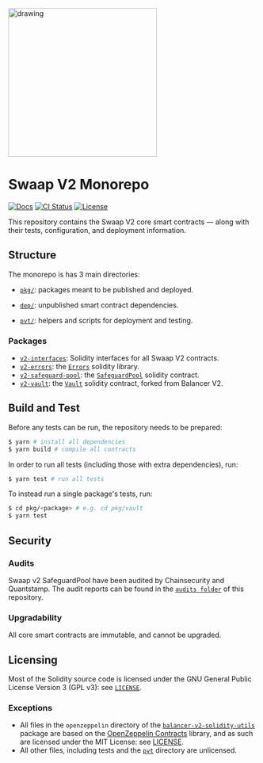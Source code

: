 <img src="https://docs.swaap.finance/img/brand.png" alt="drawing" width="300"/>

# Swaap V2 Monorepo

[![Docs](https://img.shields.io/badge/docs-%F0%9F%93%84-blue)](https://docs.swaap.finance/)
[![CI Status](https://github.com/swaap-labs/swaap-v2-monorepo/workflows/CI/badge.svg?branch=staging)](https://github.com/swaap-labs/swaap-v2-monorepo/actions)
[![License](https://img.shields.io/badge/License-GPLv3-green.svg)](https://www.gnu.org/licenses/gpl-3.0)

This repository contains the Swaap V2 core smart contracts — along with their tests, configuration, and deployment information.

## Structure

The monorepo is has 3 main directories:

- [`pkg/`](./pkg): packages meant to be published and deployed. 

- [`dep/`](./dep): unpublished smart contract dependencies.

- [`pvt/`](./pvt): helpers and scripts for deployment and testing.

### Packages

- [`v2-interfaces`](./pkg/interfaces): Solidity interfaces for all Swaap V2 contracts.
- [`v2-errors`](./pkg/errors): the [`Errors`](./pkg/errors/contracts/SwaapV2Errors.sol) solidity library.
- [`v2-safeguard-pool`](./pkg/safeguard-pool): the [`SafeguardPool`](./pkg/safeguard-pool/contracts/SafeguardPool.sol) solidity contract.
- [`v2-vault`](./pkg/vault): the [`Vault`](./pkg/vault/contracts/Vault.sol) solidity contract, forked from Balancer V2.

## Build and Test

Before any tests can be run, the repository needs to be prepared:

```bash
$ yarn # install all dependencies
$ yarn build # compile all contracts
```

In order to run all tests (including those with extra dependencies), run:

```bash
$ yarn test # run all tests
```

To instead run a single package's tests, run:

```bash
$ cd pkg/<package> # e.g. cd pkg/vault
$ yarn test
```

## Security
### Audits
Swaap v2 SafeguardPool have been audited by Chainsecurity and Quantstamp. The audit reports can be found in the [`audits folder`](./audits/) of this repository.

### Upgradability

All core smart contracts are immutable, and cannot be upgraded.

## Licensing

Most of the Solidity source code is licensed under the GNU General Public License Version 3 (GPL v3): see [`LICENSE`](./LICENSE).

### Exceptions

- All files in the `openzeppelin` directory of the [`balancer-v2-solidity-utils`](./dep/solidity-utils) package are based on the [OpenZeppelin Contracts](https://github.com/OpenZeppelin/openzeppelin-contracts) library, and as such are licensed under the MIT License: see [LICENSE](./dep/solidity-utils/contracts/openzeppelin/LICENSE).
- All other files, including tests and the [`pvt`](./pvt) directory are unlicensed.
